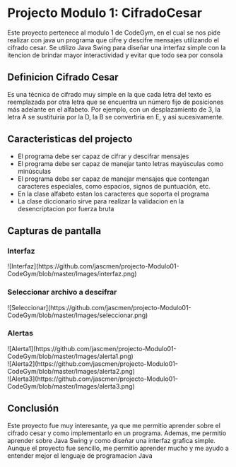 <h1>Projecto Modulo 1: CifradoCesar</h1>
<p>Este proyecto pertenece al modulo 1 de CodeGym, en el cual se nos pide realizar con java un programa que cifre y descifre mensajes utilizando el cifrado cesar. Se utilizo Java Swing para diseñar una interfaz simple con la itencion de brindar mayor interactividad y evitar que todo sea por consola</p>
<h2>Definicion Cifrado Cesar</h2>
<p>Es una técnica de cifrado muy simple en la que cada letra del texto es reemplazada por otra letra que se encuentra un número fijo de posiciones más adelante en el alfabeto. Por ejemplo, con un desplazamiento de 3, la letra A se sustituiría por la D, la B se convertiría en E, y así sucesivamente.</p>
<h2>Caracteristicas del projecto</h2>
<ul>
    <li>El programa debe ser capaz de cifrar y descifrar mensajes</li>
    <li>El programa debe ser capaz de manejar tanto letras mayúsculas como minúsculas</li>
    <li>El programa debe ser capaz de manejar mensajes que contengan caracteres especiales, como espacios, signos de puntuación, etc.</li>
    <li>En la clase alfabeto estan los caracteres que soporta el programa</li>
    <li>La clase diccionario sirve para realizar la validacion en la desencriptacion por fuerza bruta</li>
</ul>

<h2>Capturas de pantalla</h2>
<h3>Interfaz</h3>
![Interfaz](https://github.com/jascmen/projecto-Modulo01-CodeGym/blob/master/Images/interfaz.png)
<h3>Seleccionar archivo a descifrar</h3>
![Seleccionar](https://github.com/jascmen/projecto-Modulo01-CodeGym/blob/master/Images/seleccionar.png)
<h3>Alertas</h3>
![Alerta1](https://github.com/jascmen/projecto-Modulo01-CodeGym/blob/master/Images/alerta1.png)
<br>
![Alerta2](https://github.com/jascmen/projecto-Modulo01-CodeGym/blob/master/Images/alerta2.png)
<br>
![Alerta3](https://github.com/jascmen/projecto-Modulo01-CodeGym/blob/master/Images/alerta3.png)

<h2>Conclusión</h2>
<p>Este proyecto fue muy interesante, ya que me permitio aprender sobre el cifrado cesar y como implementarlo en un programa. Ademas, me permitio aprender sobre Java Swing y como diseñar una interfaz grafica simple. Aunque el proyecto fue sencillo, me permitio aprender mucho y me ayudo a entender mejor el lenguaje de programacion Java</p>

